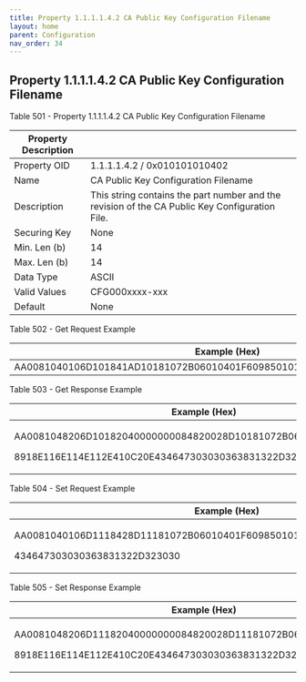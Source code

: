 ```yaml
---
title: Property 1.1.1.1.4.2 CA Public Key Configuration Filename
layout: home
parent: Configuration
nav_order: 34
---
```


## Property 1.1.1.1.4.2 CA Public Key Configuration Filename

Table 501 - Property 1.1.1.1.4.2 CA Public Key Configuration Filename

| Property Description |  |
|----|----|
| Property OID | 1.1.1.1.4.2 / 0x010101010402 |
| Name | CA Public Key Configuration Filename |
| Description | This string contains the part number and the revision of the CA Public Key Configuration File. |
| Securing Key | None |
| Min. Len (b) | 14 |
| Max. Len (b) | 14 |
| Data Type | ASCII |
| Valid Values | CFG000xxxx-xxx |
| Default | None |

Table 502 - Get Request Example

| Example (Hex)                                                            |
|--------------------------------------------------------------------------|
| AA0081040106D101841AD10181072B06010401F609850101890AE108E106E104E402C200 |

Table 503 - Get Response Example

<table>
<colgroup>
<col style="width: 100%" />
</colgroup>
<thead>
<tr>
<th>Example (Hex)</th>
</tr>
</thead>
<tbody>
<tr>
<td><p>AA0081048206D10182040000000084820028D10181072B06010401F609850101</p>
<p>8918E116E114E112E410C20E434647303030363831322D323030</p></td>
</tr>
</tbody>
</table>

Table 504 - Set Request Example

<table>
<colgroup>
<col style="width: 100%" />
</colgroup>
<thead>
<tr>
<th>Example (Hex)</th>
</tr>
</thead>
<tbody>
<tr>
<td><p>AA0081040106D1118428D11181072B06010401F6098501018918E116E114E112E410C20E</p>
<p>434647303030363831322D323030</p></td>
</tr>
</tbody>
</table>

Table 505 - Set Response Example

<table>
<colgroup>
<col style="width: 100%" />
</colgroup>
<thead>
<tr>
<th>Example (Hex)</th>
</tr>
</thead>
<tbody>
<tr>
<td><p>AA0081048206D11182040000000084820028D11181072B06010401F609850101</p>
<p>8918E116E114E112E410C20E434647303030363831322D323030</p></td>
</tr>
</tbody>
</table>

#